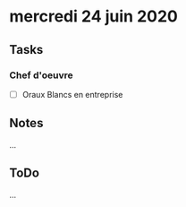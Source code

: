 # mercredi 24 juin 2020

## Tasks

### Chef d'oeuvre

- [ ] Oraux Blancs en entreprise

## Notes

...

## ToDo

...
